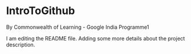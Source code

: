 # IntroToGithub
By Commonwealth of Learning - Google India Programme1

I am editing the README file. 
Adding some more details about the project description.
